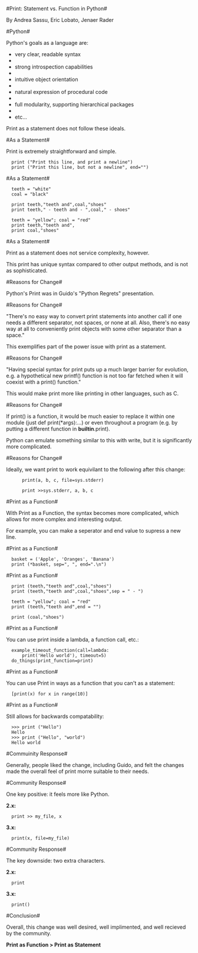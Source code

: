 #Print: Statement vs. Function in Python#

By Andrea Sassu, Eric Lobato, Jenaer Rader

#Python#

Python's goals as a language are:

- very clear, readable syntax
- 
- strong introspection capabilities
- 
- intuitive object orientation
- 
- natural expression of procedural code
- 
- full modularity, supporting hierarchical packages
- 
- etc...


Print as a statement does not follow these ideals.

#As a Statement#

Print is extremely straightforward and simple.

      print ("Print this line, and print a newline")
      print ("Print this line, but not a newline", end="")
      
#As a Statement#

      teeth = "white"
      coal = "black"

      print teeth,"teeth and",coal,"shoes"
      print teeth," - teeth and - ",coal," - shoes"

      teeth = "yellow"; coal = "red"
      print teeth,"teeth and",
      print coal,"shoes"

#As a Statement#

Print as a statement does not service complexity, however.
      
This print has unique syntax compared to other output methods, and is not as sophisticated.   

#Reasons for Change#

Python's Print was in Guido's "Python Regrets" presentation.

#Reasons for Change#

"There's no easy way to convert print statements into another call if one needs a different separator, not spaces, or none at all. Also, there's no easy way at all to conveniently print objects with some other separator than a space."

This exemplifies part of the power issue with print as a statement.

#Reasons for Change#

"Having special syntax for print puts up a much larger barrier for evolution, e.g. a hypothetical new printf() function is not too far fetched when it will coexist with a print() function."

This would make print more like printing in other languages, such as C.

#Reasons for Change#

If print() is a function, it would be much easier to replace it within one module (just def print(*args):...) or even throughout a program (e.g. by putting a different function in __builtin__.print).

Python can emulate something similar to this with write, but it is significantly more complicated.

#Reasons for Change#

Ideally, we want print to work equivilant to the following after this change:

          print(a, b, c, file=sys.stderr)

          print >>sys.stderr, a, b, c


#Print as a Function#

With Print as a Function, the syntax becomes more complicated, which allows for more complex and interesting output.

For example, you can make a seperator and end value to supress a new line.

#Print as a Function#

      basket = ('Apple', 'Oranges', 'Banana')
      print (*basket, sep=", ", end=".\n")

#Print as a Function#

      print (teeth,"teeth and",coal,"shoes")
      print (teeth,"teeth and",coal,"shoes",sep = " - ")

      teeth = "yellow"; coal = "red"
      print (teeth,"teeth and",end = "")
          
      print (coal,"shoes")
      
#Print as a Function#

You can use print inside a lambda,  a function call, etc.:

      example_timeout_function(call=lambda: 
          print('Hello world'), timeout=5)
      do_things(print_function=print)   
      
#Print as a Function#

You can use Print in ways as a function that you can't as a statement:

      [print(x) for x in range(10)]      

#Print as a Function#

Still allows for backwards compatability:

      >>> print ("Hello")
      Hello
      >>> print ("Hello", "world")
      Hello world

#Commuinity Response#

Generally, people liked the change, including Guido, and felt the changes made the overall feel of print morre suitable to their needs.

#Community Response#

One key positive: it feels more like Python.

__2.x:__

      print >> my_file, x
    
__3.x:__   

      print(x, file=my_file)

#Community Response#

The key downside: two extra characters.

__2.x:__

      print
    
__3.x:__   

      print()


#Conclusion#

Overall, this change was well desired, well implimented, and well recieved by the community.

__Print as Function > Print as Statement__
